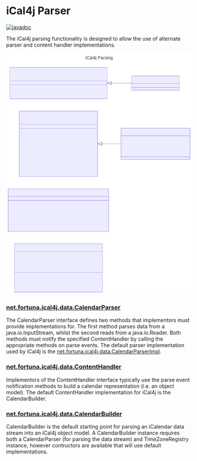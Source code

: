 # iCal4j Parser

[![javadoc](https://javadoc.io/badge2/org.mnode.ical4j/ical4j/javadoc.svg)](https://javadoc.io/doc/org.mnode.ical4j/ical4j/latest/ical4j.core/net/fortuna/ical4j/data/package-summary.html)

The iCal4j parsing functionality is designed to allow the use of alternate parser and content handler implementations.

![parsing.mmd.svg](images/parsing.mmd.svg)

### [net.fortuna.ical4j.data.CalendarParser](http://javadoc.io/doc/org.mnode.ical4j/ical4j/latest/ical4j.core/net/fortuna/ical4j/data/CalendarParser.html)

The CalendarParser interface defines two methods that implementors must provide implementations for. The first method parses data from a java.io.InputStream, whilst the second reads from a java.io.Reader. Both methods must notify the specified ContentHandler by calling the appropriate methods on parse events. The default parser implementation used by iCal4j is the [net.fortuna.ical4j.data.CalendarParserImpl](http://javadoc.io/doc/org.mnode.ical4j/ical4j/latest/ical4j.core/net/fortuna/ical4j/data/CalendarParserImpl.html).

### [net.fortuna.ical4j.data.ContentHandler](http://javadoc.io/doc/org.mnode.ical4j/ical4j/latest/ical4j.core/net/fortuna/ical4j/data/ContentHandler.html)

Implementors of the ContentHandler interface typically use the parse event notification methods to build a calendar representation (i.e. an object model). The default ContentHandler implementation for iCal4j is the CalendarBuilder.

### [net.fortuna.ical4j.data.CalendarBuilder](http://javadoc.io/doc/org.mnode.ical4j/ical4j/latest/ical4j.core/net/fortuna/ical4j/data/CalendarBuilder.html)

CalendarBuilder is the default starting point for parsing an iCalendar data stream into an iCal4j object model. A CalendarBuilder instance requires both a CalendarParser (for parsing the data stream) and TimeZoneRegistry instance, however contructors are available that will use default implementations.
